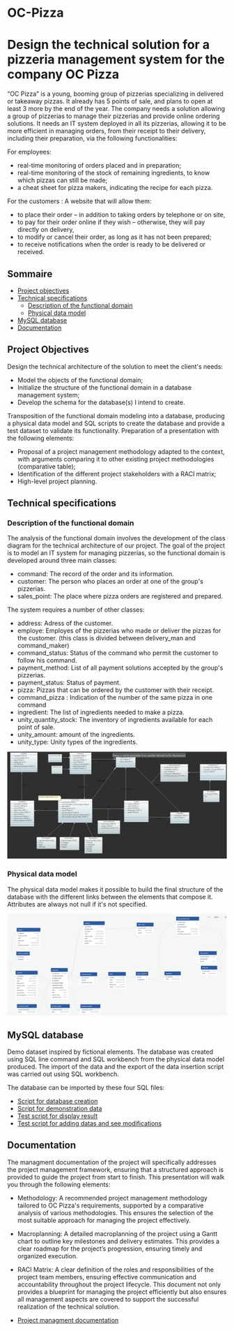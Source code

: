 # OC-Pizza
# Design the technical solution for a pizzeria management system for the company OC Pizza

“OC Pizza” is a young, booming group of pizzerias specializing in delivered or takeaway pizzas. It already has 5 points of sale, and plans to open at least 3 more by the end of the year. The company needs a solution allowing a group of pizzerias to manage their pizzerias and provide online ordering solutions. It needs an IT system deployed in all its pizzerias, allowing it to be more efficient in managing orders, from their receipt to their delivery, including their preparation, via the following functionalities:


For employees: 
- real-time monitoring of orders placed and in preparation;
- real-time monitoring of the stock of remaining ingredients, to know which pizzas can still be made;
- a cheat sheet for pizza makers, indicating the recipe for each pizza.

For the customers :
A website that will allow them: 
- to place their order – in addition to taking orders by telephone or on site,
- to pay for their order online if they wish – otherwise, they will pay directly on delivery,
- to modify or cancel their order, as long as it has not been prepared;
- to receive notifications when the order is ready to be delivered or received.

## Sommaire
- [Project objectives](#project-objectives)
- [Technical specifications](#technical-specifications)
  - [Description of the functional domain](#description-of-the-functional-domain)
  - [Physical data model](#physical-data-model)
- [MySQL database](#mysql-database)
- [Documentation](#documentation)


## Project Objectives

Design the technical architecture of the solution to meet the client's needs:

- Model the objects of the functional domain;
- Initialize the structure of the functional domain in a database management system;
- Develop the schema for the database(s) I intend to create.

Transposition of the functional domain modeling into a database, producing a physical data model and SQL scripts to create the database and provide a test dataset to validate its functionality. Preparation of a presentation with the following elements:

- Proposal of a project management methodology adapted to the context, with arguments comparing it to other existing project methodologies (comparative table);
- Identification of the different project stakeholders with a RACI matrix;
- High-level project planning.

## Technical specifications

### Description of the functional domain

The analysis of the functional domain involves the development of the class diagram for the technical architecture of our project. The goal of the project is to model an IT system for managing pizzerias, so the functional domain is developed around three main classes:

- command: The record of the order and its information.
- customer: The person who places an order at one of the group's pizzerias.
- sales_point: The place where pizza orders are registered and prepared.

The system requires a number of other classes:
- address: Adress of the customer.
- employe: Employes of the pizzerias who made or deliver the pizzas for the customer. (this class is divided between delivery_man and command_maker)
- command_status: Status of the command who permit the customer to follow his command.
- payment_method: List of all payment solutions accepted by the group's pizzerias.
- payment_status: Status of payment.
- pizza: Pizzas that can be ordered by the customer with their receipt.
- command_pizza : Indication of the number of the same pizza in one command
- ingredient: The list of ingredients needed to make a pizza.
- unity_quantity_stock: The inventory of ingredients available for each point of sale.
- unity_amount: amount of the ingredients.
- unity_type: Unity types of the ingredients.

![Class diagram](Technical_specifications/class_diagram.png)

### Physical data model

The physical data model makes it possible to build the final structure of the database with the different links between the elements that compose it. Attributes are always not null if it's not specified.

![Relational model](Technical_specifications/relational_model.png)

## MySQL database

Demo dataset inspired by fictional elements. The database was created using SQL line command and SQL workbench from the physical data model produced. The import of the data and the export of the data insertion script was carried out using SQL workbench.

The database can be imported by these four SQL files:
- [Script for database creation](sql_script/table_script.sql)
- [Script for demonstration data](sql_script/oc_pizza_datas_script.sql)
- [Test script for display result](sql_test_script/display_datas_test_script.sql)
- [Test script for adding datas and see modifications](sql_test_script/add_datas_test_script.sql)

## Documentation

The managment documentation of the project will specifically addresses the project management framework, ensuring that a structured approach is provided to guide the project from start to finish. This presentation will walk you through the following elements:

-	Methodology: 
A recommended project management methodology tailored to OC Pizza's requirements, supported by a comparative analysis of various methodologies. This ensures the selection of the most suitable approach for managing the project effectively.

-	Macroplanning:
A detailed macroplanning of the project using a Gantt chart to outline key milestones and delivery estimates. This provides a clear roadmap for the project’s progression, ensuring timely and organized execution.

-	RACI Matrix:
A clear definition of the roles and responsibilities of the project team members, ensuring effective communication and accountability throughout the project lifecycle.
This document not only provides a blueprint for managing the project efficiently but also ensures all management aspects are covered to support the successful realization of the technical solution. 

- [Project managment documentation](documentation/managment_documentation.pdf)



